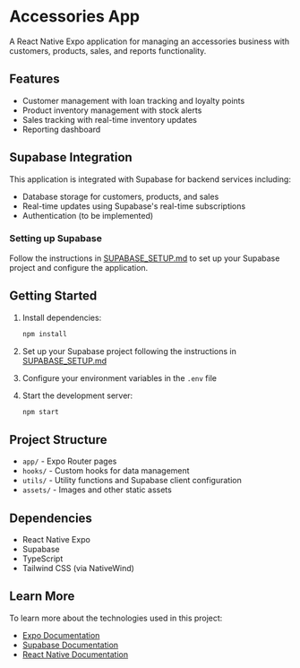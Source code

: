 # Accessories App

A React Native Expo application for managing an accessories business with customers, products, sales, and reports functionality.

## Features

- Customer management with loan tracking and loyalty points
- Product inventory management with stock alerts
- Sales tracking with real-time inventory updates
- Reporting dashboard

## Supabase Integration

This application is integrated with Supabase for backend services including:

- Database storage for customers, products, and sales
- Real-time updates using Supabase's real-time subscriptions
- Authentication (to be implemented)

### Setting up Supabase

Follow the instructions in [SUPABASE_SETUP.md](SUPABASE_SETUP.md) to set up your Supabase project and configure the application.

## Getting Started

1. Install dependencies:
   ```bash
   npm install
   ```

2. Set up your Supabase project following the instructions in [SUPABASE_SETUP.md](SUPABASE_SETUP.md)

3. Configure your environment variables in the `.env` file

4. Start the development server:
   ```bash
   npm start
   ```

## Project Structure

- `app/` - Expo Router pages
- `hooks/` - Custom hooks for data management
- `utils/` - Utility functions and Supabase client configuration
- `assets/` - Images and other static assets

## Dependencies

- React Native Expo
- Supabase
- TypeScript
- Tailwind CSS (via NativeWind)

## Learn More

To learn more about the technologies used in this project:

- [Expo Documentation](https://docs.expo.dev/)
- [Supabase Documentation](https://supabase.com/docs)
- [React Native Documentation](https://reactnative.dev/)